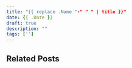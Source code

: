 ```yaml
---
title: "{{ replace .Name "-" " " | title }}"
date: {{ .Date }}
draft: true
description: ""
tags: ['']
---
```


## Related Posts

